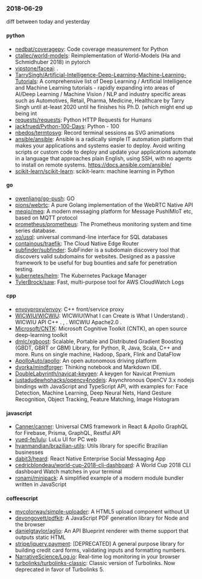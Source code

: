 ### 2018-06-29
diff between today and yesterday

#### python
* [nedbat/coveragepy](https://github.com/nedbat/coveragepy): Code coverage measurement for Python
* [ctallec/world-models](https://github.com/ctallec/world-models): Reimplementation of World-Models (Ha and Schmidhuber 2018) in pytorch
* [vipstone/faceai](https://github.com/vipstone/faceai): .
* [TarrySingh/Artificial-Intelligence-Deep-Learning-Machine-Learning-Tutorials](https://github.com/TarrySingh/Artificial-Intelligence-Deep-Learning-Machine-Learning-Tutorials): A comprehensive list of Deep Learning / Artificial Intelligence and Machine Learning tutorials - rapidly expanding into areas of AI/Deep Learning / Machine Vision / NLP and industry specific areas such as Automotives, Retail, Pharma, Medicine, Healthcare by Tarry Singh until at-least 2020 until he finishes his Ph.D. (which might end up being int
* [requests/requests](https://github.com/requests/requests): Python HTTP Requests for Humans 
* [jackfrued/Python-100-Days](https://github.com/jackfrued/Python-100-Days): Python - 100
* [nbedos/termtosvg](https://github.com/nbedos/termtosvg): Record terminal sessions as SVG animations
* [ansible/ansible](https://github.com/ansible/ansible): Ansible is a radically simple IT automation platform that makes your applications and systems easier to deploy. Avoid writing scripts or custom code to deploy and update your applications  automate in a language that approaches plain English, using SSH, with no agents to install on remote systems. https://docs.ansible.com/ansible/
* [scikit-learn/scikit-learn](https://github.com/scikit-learn/scikit-learn): scikit-learn: machine learning in Python

#### go
* [owenliang/go-push](https://github.com/owenliang/go-push): GO
* [pions/webrtc](https://github.com/pions/webrtc): A pure Golang implementation of the WebRTC Native API
* [meqio/meq](https://github.com/meqio/meq): A modern messaging platform for Message PushIMIoT etc, based on MQTT protocol
* [prometheus/prometheus](https://github.com/prometheus/prometheus): The Prometheus monitoring system and time series database.
* [xo/usql](https://github.com/xo/usql): universal command-line interface for SQL databases
* [containous/traefik](https://github.com/containous/traefik): The Cloud Native Edge Router
* [subfinder/subfinder](https://github.com/subfinder/subfinder): SubFinder is a subdomain discovery tool that discovers valid subdomains for websites. Designed as a passive framework to be useful for bug bounties and safe for penetration testing.
* [kubernetes/helm](https://github.com/kubernetes/helm): The Kubernetes Package Manager
* [TylerBrock/saw](https://github.com/TylerBrock/saw): Fast, multi-purpose tool for AWS CloudWatch Logs

#### cpp
* [envoyproxy/envoy](https://github.com/envoyproxy/envoy): C++ front/service proxy
* [WICWIU/WICWIU](https://github.com/WICWIU/WICWIU): WICWIU(What I can Create is What I Understand)          . WICWIU  API C++      . ,            . WICWIU Apache2.0           .
* [Microsoft/CNTK](https://github.com/Microsoft/CNTK): Microsoft Cognitive Toolkit (CNTK), an open source deep-learning toolkit
* [dmlc/xgboost](https://github.com/dmlc/xgboost): Scalable, Portable and Distributed Gradient Boosting (GBDT, GBRT or GBM) Library, for Python, R, Java, Scala, C++ and more. Runs on single machine, Hadoop, Spark, Flink and DataFlow
* [ApolloAuto/apollo](https://github.com/ApolloAuto/apollo): An open autonomous driving platform
* [dvorka/mindforger](https://github.com/dvorka/mindforger): Thinking notebook and Markdown IDE.
* [DoubleLabyrinth/navicat-keygen](https://github.com/DoubleLabyrinth/navicat-keygen): A keygen for Navicat Premium
* [justadudewhohacks/opencv4nodejs](https://github.com/justadudewhohacks/opencv4nodejs): Asynchronous OpenCV 3.x nodejs bindings with JavaScript and TypeScript API, with examples for: Face Detection, Machine Learning, Deep Neural Nets, Hand Gesture Recognition, Object Tracking, Feature Matching, Image Histogram

#### javascript
* [Canner/canner](https://github.com/Canner/canner):  Universal CMS framework in React & Apollo GraphQL for Firebase, Prisma, GraphQL, Restful API
* [yued-fe/lulu](https://github.com/yued-fe/lulu): LuLu UI for PC web
* [hyanmandian/brazilian-utils](https://github.com/hyanmandian/brazilian-utils): Utils library for specific Brazilian businesses
* [dabit3/heard](https://github.com/dabit3/heard): React Native Enterprise Social Messaging App
* [cedricblondeau/world-cup-2018-cli-dashboard](https://github.com/cedricblondeau/world-cup-2018-cli-dashboard): A World Cup 2018 CLI dashboard  Watch matches in your terminal
* [ronami/minipack](https://github.com/ronami/minipack):  A simplified example of a modern module bundler written in JavaScript

#### coffeescript
* [mycolorway/simple-uploader](https://github.com/mycolorway/simple-uploader): A HTML5 upload component without UI
* [devongovett/pdfkit](https://github.com/devongovett/pdfkit): A JavaScript PDF generation library for Node and the browser
* [danielgtaylor/aglio](https://github.com/danielgtaylor/aglio): An API Blueprint renderer with theme support that outputs static HTML
* [stripe/jquery.payment](https://github.com/stripe/jquery.payment): [DEPRECATED] A general purpose library for building credit card forms, validating inputs and formatting numbers.
* [NarrativeScience/Log.io](https://github.com/NarrativeScience/Log.io): Real-time log monitoring in your browser
* [turbolinks/turbolinks-classic](https://github.com/turbolinks/turbolinks-classic): Classic version of Turbolinks. Now deprecated in favor of Turbolinks 5.
